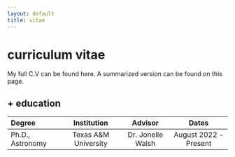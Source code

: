 ```yaml
---
layout: default
title: vitae
---
```


# curriculum vitae

My full C.V can be found here. A summarized version can be found on this page.

## + education

| Degree     | Institution | Advisor | Dates |
| :--- | :----: | :---: | :---: |
| Ph.D., Astronomy      | Texas A&M University  | Dr. Jonelle Walsh  | August 2022 - Present |


